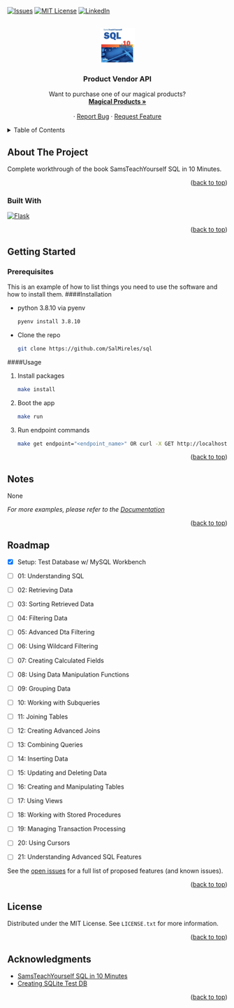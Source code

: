<div id="top"></div>

<!--
*** https://www.markdownguide.org/basic-syntax/#reference-style-links
-->

[![Issues][issues-shield]][issues-url]
[![MIT License][license-shield]][license-url]
[![LinkedIn][linkedin-shield]][linkedin-url]



<!-- PROJECT LOGO -->
<br />
<div align="center">
  <a href="https://github.com/SalMireles/simple-booking-api">
    <img src="images/sam.jpg" alt="Logo" width="80" height="80">
  </a>

  <h3 align="center">Product Vendor API</h3>

  <p align="center">
    Want to purchase one of our magical products?
    <br />
    <a href="https://github.com/SalMireles/simple-booking-api"><strong>Magical Products »</strong></a>
    <br />
    <br />
    ·
    <a href="https://github.com/SalMireles/simple-booking-api/issues">Report Bug</a>
    ·
    <a href="https://github.com/SalMireles/simple-booking-api/issues">Request Feature</a>
  </p>
</div>



<!-- TABLE OF CONTENTS -->
<details>
  <summary>Table of Contents</summary>
  <ol>
    <li>
      <a href="#about-the-project">About The Project</a>
      <ul>
        <li><a href="#built-with">Built With</a></li>
      </ul>
    </li>
    <li>
      <a href="#getting-started">Getting Started</a>
      <ul>
        <li><a href="#prerequisites">Prerequisites</a></li>
        <li><a href="#installation-and-usage">Installation</a></li>
      </ul>
    </li>
    <li><a href="#notes">Usage</a></li>
    <li><a href="#roadmap">Roadmap</a></li>
    <li><a href="#license">License</a></li>
    <li><a href="#acknowledgments">Acknowledgments</a></li>
  </ol>
</details>



<!-- ABOUT THE PROJECT -->
## About The Project
<!-- [![Product Name Screen Shot][product-screenshot]](https://example.com) -->

Complete workthrough of the book SamsTeachYourself SQL in 10 Minutes.

<p align="right">(<a href="#top">back to top</a>)</p>


### Built With

  [![Flask][flask-shield]][flask-url]

<p align="right">(<a href="#top">back to top</a>)</p>



<!-- GETTING STARTED -->
## Getting Started

### Prerequisites

This is an example of how to list things you need to use the software and how to install them.
####Installation
* python 3.8.10 via pyenv
  ```sh
  pyenv install 3.8.10
  ```
* Clone the repo
   ```sh
   git clone https://github.com/SalMireles/sql
   ```

####Usage

1. Install packages
   ```sh
   make install
   ```
2. Boot the app
   ```sh
   make run
   ```
2. Run endpoint commands
   ```sh
   make get endpoint="<endpoint_name>" OR curl -X GET http://localhost:8000/<endpoint_name>
   ```

<p align="right">(<a href="#top">back to top</a>)</p>



<!-- Notes -->
## Notes

None

_For more examples, please refer to the [Documentation](https://example.com)_

<p align="right">(<a href="#top">back to top</a>)</p>



<!-- ROADMAP -->
## Roadmap

- [x] Setup: Test Database w/ MySQL Workbench
- [ ] 01: Understanding SQL
- [ ] 02: Retrieving Data
- [ ] 03: Sorting Retrieved Data
- [ ] 04: Filtering Data
- [ ] 05: Advanced Dta Filtering
- [ ] 06: Using Wildcard Filtering
- [ ] 07: Creating Calculated Fields
- [ ] 08: Using Data Manipulation Functions
- [ ] 09: Grouping Data
- [ ] 10: Working with Subqueries
- [ ] 11: Joining Tables
- [ ] 12: Creating Advanced Joins
- [ ] 13: Combining Queries
- [ ] 14: Inserting Data
- [ ] 15: Updating and Deleting Data
- [ ] 16: Creating and Manipulating Tables
- [ ] 17: Using Views
- [ ] 18: Working with Stored Procedures
- [ ] 19: Managing Transaction Processing
- [ ] 20: Using Cursors
- [ ] 21: Understanding Advanced SQL Features


See the [open issues](https://github.com/SalMireles/simple-booking-api/issues) for a full list of proposed features (and known issues).

<p align="right">(<a href="#top">back to top</a>)</p>


<!-- LICENSE -->
## License

Distributed under the MIT License. See `LICENSE.txt` for more information.

<p align="right">(<a href="#top">back to top</a>)</p>




<!-- ACKNOWLEDGMENTS -->
## Acknowledgments

* [SamsTeachYourself SQL in 10 Minutes](https://www.oreilly.com/library/view/sams-teach-yourself/9780135182925/)
* [Creating SQLite Test DB](https://www.quackit.com/sqlite/tutorial/create_a_relationship.cfm)

<p align="right">(<a href="#top">back to top</a>)</p>



<!-- MARKDOWN LINKS & IMAGES -->
<!-- https://www.markdownguide.org/basic-syntax/#reference-style-links -->
<!-- https://github.com/Ileriayo/markdown-badges -->

[issues-shield]: https://img.shields.io/github/issues/SalMireles/simple-booking-api.svg?style=for-the-badge

[issues-url]: https://github.com/SalMireles/simple-booking-api/issues

[license-shield]: https://img.shields.io/github/license/SalMireles/simple-booking-api.svg?style=for-the-badge

[license-url]: https://github.com/SalMireles/simple-booking-api/blob/master/LICENSE.txt

[linkedin-shield]: https://img.shields.io/badge/-LinkedIn-black.svg?style=for-the-badge&logo=linkedin&colorB=555

[linkedin-url]: https://www.linkedin.com/in/salvador-mireles-b64908123/

[product-screenshot]: images/cloud.jpg

[flask-shield]: https://img.shields.io/badge/flask-%23000.svg?style=for-the-badge&logo=flask&logoColor=white

[flask-url]: https://flask.palletsprojects.com/en/2.1.x/

